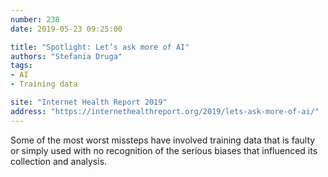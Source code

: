 ```yaml
---
number: 238
date: 2019-05-23 09:25:00

title: "Spotlight: Let’s ask more of AI"
authors: "Stefania Druga"
tags:
- AI
- Training data

site: "Internet Health Report 2019"
address: "https://internethealthreport.org/2019/lets-ask-more-of-ai/"
---
```


Some of the most worst missteps have involved training data that is faulty or simply used with no recognition of the serious biases that influenced its collection and analysis.
